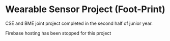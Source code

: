 # Wearable Sensor Project (Foot-Print)
CSE and BME joint project completed in the second half of junior year.

Firebase hosting has been stopped for this project
